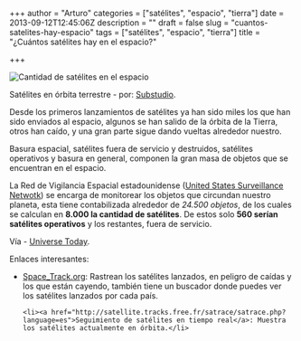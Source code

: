 +++
author = "Arturo"
categories = ["satélites", "espacio", "tierra"]
date = 2013-09-12T12:45:06Z
description = ""
draft = false
slug = "cuantos-satelites-hay-espacio"
tags = ["satélites", "espacio", "tierra"]
title = "¿Cuántos satélites hay en el espacio?"

+++


![Cantidad de satélites en el espacio](/content/images/2016/06/satelite-orbita-1.jpg)

Satélites en órbita terrestre - por: <a href="http://www.substudio.com/satellites-orbiting-earth">Substudio</a>.

Desde los primeros lanzamientos de satélites ya han sido miles los que han sido enviados al espacio, algunos se han salido de la órbita de la Tierra, otros han caído, y una gran parte sigue dando vueltas alrededor nuestro.

Basura espacial, satélites fuera de servicio y destruidos, satélites operativos y basura en general, componen la gran masa de objetos que se encuentran en el espacio.

La Red de Vigilancia Espacial estadounidense (<a href="http://en.wikipedia.org/wiki/United_States_Space_Surveillance_Network" target="_blank">United States Surveillance Netwotk</a>) se encarga de monitorear los objetos que circundan nuestro planeta, esta tiene contabilizada alrededor de 
<em>24.500 objetos</em>, de los cuales se calculan en <strong>8.000 la cantidad de satélites</strong>. De estos solo <strong>560 serían satélites operativos</strong> y los restantes, fuera de servicio.

Vía - <a href="http://www.universetoday.com/42198/how-many-satellites-in-space/">Universe Today</a>.

Enlaces interesantes:
<ul>
	<li><a href="http://www.space-track.org">Space_Track.org</a>: Rastrean los satélites lanzados, en peligro de caídas y los que están cayendo, también tiene un buscador donde puedes ver los satélites lanzados por cada país.</li>


	<li><a href="http://satellite.tracks.free.fr/satrace/satrace.php?language=es">Seguimiento de satélites en tiempo real</a>: Muestra los satélites actualmente en órbita.</li>


</ul>